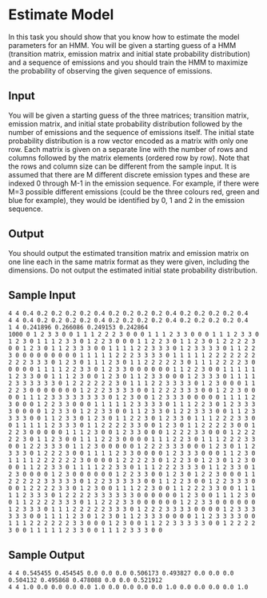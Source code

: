 # Estimate Model
In this task you should show that you know how to estimate the model parameters for an HMM. 
You will be given a starting guess of a HMM (transition matrix, emission matrix and initial state probability distribution) 
and a sequence of emissions and you should train the HMM to maximize the probability of observing the given sequence of emissions.

## Input
You will be given a starting guess of the three matrices; transition matrix, emission matrix, and initial state probability distribution 
followed by the number of emissions and the sequence of emissions itself. 
The initial state probability distribution is a row vector encoded as a matrix with only one row. 
Each matrix is given on a separate line with the number of rows and columns followed by the matrix elements (ordered row by row). 
Note that the rows and column size can be different from the sample input. 
It is assumed that there are M different discrete emission types and these are indexed 0 through M-1 in the emission sequence. 
For example, if there were M=3 possible different emissions (could be the three colours red, green and blue for example), 
they would be identified by 0, 1 and 2 in the emission sequence.

## Output
You should output the estimated transition matrix and emission matrix on one line each in the same matrix format as they were given, including the dimensions. 
Do not output the estimated initial state probability distribution.

## Sample Input
```
4 4 0.4 0.2 0.2 0.2 0.2 0.4 0.2 0.2 0.2 0.2 0.4 0.2 0.2 0.2 0.2 0.4 
4 4 0.4 0.2 0.2 0.2 0.2 0.4 0.2 0.2 0.2 0.2 0.4 0.2 0.2 0.2 0.2 0.4 
1 4 0.241896 0.266086 0.249153 0.242864 
1000 0 1 2 3 3 0 0 1 1 1 2 2 2 3 0 0 0 1 1 1 2 3 3 0 0 0 1 1 1 2 3 3 0 1 2 3 0 1 1 1 2 3 3 0 1 2 2 3 0 0 0 1 1 2 2 3 0 1 1 2 3 0 1 2 2 2 2 3 0 0 1 2 3 0 1 1 2 3 3 3 0 0 1 1 1 1 2 2 3 3 3 0 1 2 3 3 3 3 0 1 1 2 2 3 0 0 0 0 0 0 0 0 0 1 1 1 1 1 2 2 2 3 3 3 3 0 1 1 1 1 1 2 2 2 2 2 2 2 2 2 2 3 3 3 0 1 2 3 0 1 1 1 2 3 0 1 1 2 2 2 2 2 3 0 1 1 1 2 2 2 2 3 0 0 0 0 0 1 1 1 1 2 2 3 3 0 1 2 3 3 0 0 0 0 0 0 1 1 2 2 3 0 0 1 1 1 1 1 1 2 3 3 0 0 1 1 1 2 3 0 0 1 2 3 0 1 1 2 3 3 0 0 0 1 2 3 3 3 0 1 1 1 1 2 3 3 3 3 3 3 0 1 2 2 2 2 2 2 3 0 1 1 1 2 2 3 3 3 3 0 1 2 3 0 0 0 1 1 2 2 3 0 0 0 0 0 0 0 1 2 2 2 3 3 3 3 0 0 1 2 2 2 3 3 3 0 0 1 2 2 3 0 0 0 0 1 1 1 2 3 3 3 3 3 3 3 3 0 1 2 3 0 0 1 2 3 3 3 0 0 0 0 0 1 1 1 1 2 3 0 0 0 1 2 2 3 3 0 0 0 1 1 1 1 1 2 3 3 3 3 0 1 1 1 2 2 3 0 1 2 3 3 3 3 0 0 0 0 1 2 3 3 0 1 2 2 3 3 0 0 1 1 2 3 3 0 1 2 2 3 3 3 0 0 1 1 2 3 3 3 3 0 0 1 1 2 3 3 0 1 2 3 0 1 1 2 2 3 0 1 2 3 3 0 1 1 1 2 2 2 3 3 0 0 1 1 1 1 1 2 3 3 3 0 1 1 2 2 2 2 3 3 0 0 1 2 3 0 1 1 2 2 2 2 3 0 0 1 2 2 3 0 0 0 0 0 1 1 1 2 3 0 0 1 2 3 3 0 0 0 1 2 2 2 3 3 0 0 0 1 2 2 2 2 2 3 0 1 1 2 3 0 0 1 1 1 2 2 3 0 0 0 0 1 1 1 2 2 3 0 1 1 1 2 2 2 3 3 0 0 1 2 2 3 3 3 0 1 1 2 3 0 0 0 0 0 1 2 2 2 3 3 3 0 0 0 1 2 3 0 1 1 2 3 3 3 0 1 2 2 2 3 0 0 1 1 1 1 2 3 3 0 0 0 0 1 2 3 3 3 0 0 0 1 1 2 3 0 1 1 1 1 2 2 2 2 2 2 3 0 0 0 0 1 2 2 2 2 3 0 1 2 2 3 0 1 2 3 0 1 2 3 0 0 0 1 1 2 2 3 3 0 1 1 1 1 2 2 3 3 0 1 1 1 2 2 2 3 3 3 0 1 1 2 3 3 0 1 2 3 0 0 0 0 1 2 3 0 0 0 0 0 0 1 2 2 3 3 0 0 1 2 3 0 1 2 2 3 0 0 0 1 1 2 2 2 2 2 3 3 3 3 3 0 1 2 2 3 3 3 3 3 0 0 1 1 2 2 3 0 0 1 2 2 3 3 3 0 0 0 1 2 2 2 2 3 3 0 1 2 3 0 0 1 1 1 2 2 3 0 0 1 1 2 2 2 3 3 0 0 1 1 1 1 1 2 3 3 3 0 1 2 2 2 2 3 3 3 3 3 3 0 0 0 0 0 0 1 2 3 0 0 1 1 1 2 3 0 0 1 1 2 2 2 2 3 3 3 0 1 1 2 2 2 3 3 0 0 0 0 0 0 1 2 2 3 3 0 0 0 0 0 0 1 2 3 3 3 0 1 1 1 2 2 2 2 2 3 3 3 0 1 2 2 2 3 3 3 3 0 0 0 0 1 2 3 3 3 3 3 3 0 0 1 1 1 1 2 3 0 1 2 3 0 1 1 2 3 3 3 0 0 0 0 1 1 2 3 3 3 3 0 0 1 1 1 2 2 2 2 2 2 3 3 0 0 0 1 2 3 0 0 1 1 2 2 3 3 3 3 3 0 0 1 2 2 2 2 3 0 0 1 1 1 1 1 2 3 3 0 0 1 1 1 2 3 3 3 0 0 
```
## Sample Output
```
4 4 0.545455 0.454545 0.0 0.0 0.0 0.506173 0.493827 0.0 0.0 0.0 0.504132 0.495868 0.478088 0.0 0.0 0.521912 
4 4 1.0 0.0 0.0 0.0 0.0 1.0 0.0 0.0 0.0 0.0 1.0 0.0 0.0 0.0 0.0 1.0 
```
